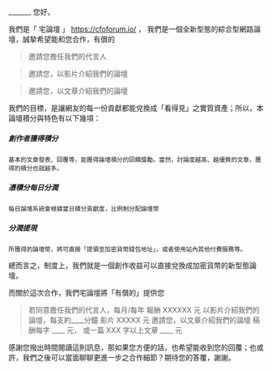 _______ 您好，

我們是「 宅論壇 」 https://cfoforum.io/ ，
我們是一個全新型態的綜合型網路論壇，誠摯希望能和您合作，有償的
 > 邀請您擔任我們的代言人 

 > 邀請您，以影片介紹我們的論壇

 > 邀請您，以文章介紹我們的論壇

我們的目標，是讓網友的每一份貢獻都能兌換成「看得見」之實質資產；所以，本論壇積分與特色有以下幾項：
##### 創作者獲得積分
    基本的文章發表、回覆等，能獲得論壇積分的回饋獎勵。當然，討論度越高、越優質的文章，獲得的積分也就越多。
##### 憑積分每日分潤
    每日論壇系統會根據當日積分貢獻度，比例制分配論壇幣
##### 分潤提現
    所獲得的論壇幣，將可直接「提領至加密貨幣錢包地址」，或者使用站內其他付費服務等。
總而言之，制度上，我們就是一個創作收益可以直接兌換成加密貨幣的新型態論壇。

而關於這次合作，我們宅論壇將「有償的」提供您

 > 若同意擔任我們的代言人，每月/每年 報酬     XXXXXX 元
 > 以影片介紹我們的論壇，每支約____分鐘
 影片 XXXXX 元
 > 邀請您，以文章介紹我們的論壇
稿酬每字 ____ 元， 或一篇 XXX 字以上文章 ____ 元

感謝您撥出時間閱讀這則訊息，那如果您方便的話，也希望能收到您的回覆；也或許，我們之後可以當面聊聊更進一步之合作細節？期待您的答覆，謝謝。


